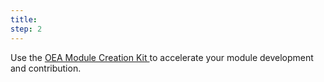 ```yaml
---
title: 
step: 2
---
```

Use the <a href="https://github.com/microsoft/OpenEduAnalytics/tree/main/modules/_Creation_Kit" target="_blank">OEA Module Creation Kit </a>  to accelerate your module development and contribution.
